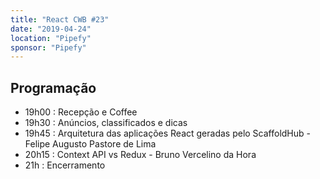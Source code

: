 ```yaml
---
title: "React CWB #23"
date: "2019-04-24"
location: "Pipefy"
sponsor: "Pipefy"
---
```


## Programação

- 19h00 : Recepção e Coffee
- 19h30 : Anúncios, classificados e dicas
- 19h45 : Arquitetura das aplicações React geradas pelo ScaffoldHub - Felipe Augusto Pastore de Lima
- 20h15 : Context API vs Redux - Bruno Vercelino da Hora
- 21h : Encerramento

